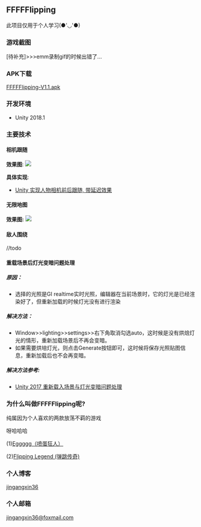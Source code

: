 ## FFFFFlipping

此项目仅用于个人学习(●'◡'●)

### 游戏截图

[待补充]>>>emm录制gif的时候出错了...

### APK下载

[FFFFFlipping-V1.1.apk](https://github.com/jingangxin36/FFFFFlipping/releases/download/V1.1/FFFFFlipping-V1.1.apk)

### 开发环境

 - Unity 2018.1

### 主要技术

#### 相机跟随

**效果图**:
![](https://github.com/jingangxin36/FFFFFlipping/blob/master/FFFFFlipping/Demo/4.gif)

**具体实现**:

- [ Unity 实现人物相机前后跟随, 带延迟效果 ](https://blog.csdn.net/jingangxin666/article/details/80557766)

#### 无限地图

**效果图:**
![](https://github.com/jingangxin36/FFFFFlipping/blob/master/FFFFFlipping/Demo/5.gif)

#### 敌人围绕

//todo

#### 重载场景后灯光变暗问题处理

##### 原因：

- 选择的光照是GI realtime实时光照，编辑器在当前场景时，它的灯光是已经渲染好了，但重新加载的时候灯光没有进行渲染

##### 解决方法：

- Window>>lighting>>settings>>右下角取消勾选auto，这时候是没有烘焙灯光的情形，重新加载场景后不再会变暗。
-  如果需要烘培灯光，则点击Generate按钮即可，这时候将保存光照贴图信息，重新加载后也不会再变暗。

##### 解决方法参考:

- [Unity 2017 重新载入场景与灯光变暗问题处理](https://www.jianshu.com/p/6f7891a521d0?utm_campaign=maleskine&utm_content=note&utm_medium=seo_notes&utm_source=recommendation) 



### 为什么叫做FFFFFlipping呢? 

纯属因为个人喜欢的两款放荡不羁的游戏

呀哈哈哈

(1)[Eggggg（喷蛋狂人）](https://itunes.apple.com/cn/app/eggggg-%E5%96%B7%E8%9B%8B%E7%8B%82%E4%BA%BA-%E5%B9%B3%E5%8F%B0%E5%91%95%E5%90%90%E6%B8%B8%E6%88%8F/id1145738671?mt=8)

(2)[Flipping Legend (弹跳传奇)](https://itunes.apple.com/cn/app/flipping-legend/id1218046599?mt=8)

### 个人博客

[jingangxin36](https://blog.csdn.net/jingangxin666)

### 个人邮箱

jingangxin36@foxmail.com


